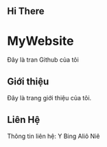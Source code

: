 ## Hi There 

# MyWebsite
Đây là tran Github của tôi
## Giới thiệu
Đây là trang giới thiệu của tôi.

## Liên Hệ
Thông tin liên hệ: Y Bing Aliô Niê
